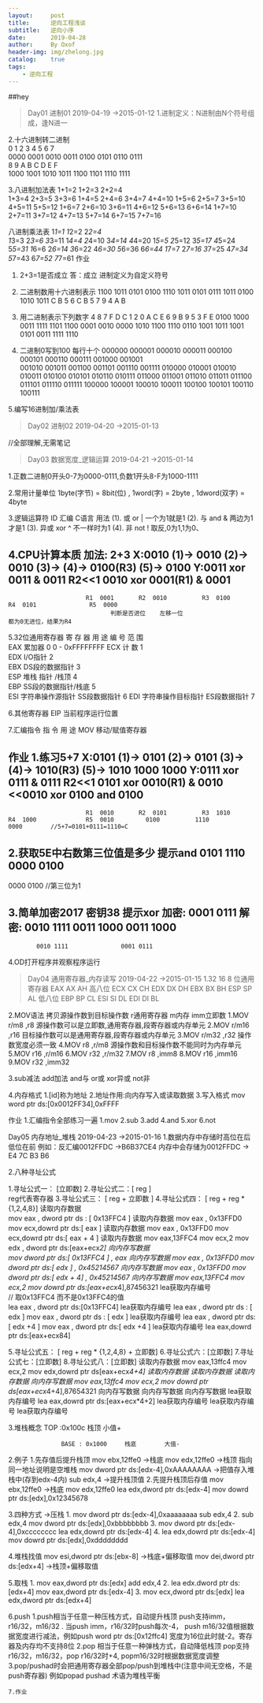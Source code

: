 ```yaml
---
layout:     post
title:      逆向工程浅谈
subtitle:   逆向小序
date:       2019-04-28
author:     By Oxof
header-img: img/zhelong.jpg
catalog:    true
tags:
    - 逆向工程
---
```



##hey
>Day01  进制01    2019-04-19    ->2015-01-12
1.进制定义：N进制由N个符号组成，逢N进一  

2.十六进制转二进制  
      0          1          2          3         4          5          6         7                
   0000    0001    0010    0011    0100    0101   0110   0111   
      8          9          A          B         C         D          E        F    
   1000    1001    1010    1011    1100    1101   1110   1111

3.八进制加法表
   1+1=2
   1+2=3      2+2=4    
   1+3=4      2+3=5      3+3=6
   1+4=5      2+4=6      3+4=7       4+4=10
   1+5=6      2+5=7      3+5=10     4+5=11     5+5=12
   1+6=7      2+6=10    3+6=11     4+6=12     5+6=13      6+6=14
   1+7=10    2+7=11    3+7=12     4+7=13     5+7=14      6+7=15       7+7=16

  八进制乘法表
   1*1=1
   1*2=2     2*2=4    
   1*3=3     2*3=6     3*3=11
   1*4=4    2*4=10    3*4=14     4*4=20
   1*5=5    2*5=12    3*5=17     4*5=24     5*5=31
   1*6=6    2*6=14    3*6=22     4*6=30     5*6=36        6*6=44
   1*7=7    2*7=16    3*7=25     4*7=34     5*7=43        6*7=52        7*7=61
作业
1. 2+3=1是否成立
    答：成立   进制定义为自定义符号   

2. 二进制数用十六进制表示
  1100  1011  0101  0100  1110  1011  0101  0111  1011  0100  1010  1011
   C        B       5       6      C       B      5       7      9       4       A      B

3. 用二进制表示下列数字
       4        8        7          F        D        C       1        2        0         A       C        E       6         9        B       9        5        3         F       E
    0100  1000   0011   1111  1101   1100  0001  0010  0000  1010  1100  1110  0110  1001  1011  1001  0101  0011  1111  1110

4. 二进制0写到100   每行十个
  000000   000001   000010   000011   000100   000101   000110   000111   001000   001001  
  001010   001011   001100   001101   001110   001111   010000   010001   010010   010011
  010100   010101   010110   010111   011000   011001   011010   011011   011100   011101
  011110   011111   100000   100001   100010   100011   100100   100101   100110   100111

5.编写16进制加/乘法表



>Day02  进制02      2019-04-20    ->2015-01-13

//全部理解,无需笔记



>Day03  数据宽度_逻辑运算   2019-04-21    ->2015-01-14

1.正数二进制0开头0-7为0000-0111,负数1开头8-F为1000-1111

2.常用计量单位  1byte(字节) = 8bit(位) , 1word(字) = 2byte , 1dword(双字) = 4byte

3.逻辑运算符
        ID     汇编    C语言       用法
  (1).  或      or        |      一个为1就是1
  (2).  与     and      &     两边为1才是1
  (3).  异或   xor      ^     不一样时为1
  (4).  非     not       !      取反,0为1,1为0、

4.CPU计算本质
  加法: 2+3
    X:0010      (1)->  0010   (2)->  0010    (3)->                 (4)->  0100(R3)    (5)->  0100
    Y:0011           xor 0011         & 0011    R2<<1 0010         xor 0001(R1)           & 0001
-----------------------------------------------------------------------------------------
                          R1  0001       R2  0010          R3  0100         R4  0101               R5  0000
                                 判断是否进位    左移一位                    都为0无进位，结果为R4

5.32位通用寄存器
  寄 存 器                    用   途                              编 号                  范 围       
    EAX                       累加器                                 0             0 - 0xFFFFFFFF
    ECX                        计  数                                 1       
    EDX                      I/O指针                                2      
    EBX                DS段的数据指针                         3       
    ESP                      堆栈 指针 /栈顶                     4       
    EBP                SS段的数据指针/栈底                  5      
    ESI          字符串操作源指针 SS段数据指针         6
    EDI         字符串操作目标指针 ES段数据指针      7

6.其他寄存器
    EIP         当前程序运行位置

7.汇编指令
  指 令             用      途
   MOV            移动/赋值寄存器

作业
1.练习5+7
    X:0101      (1)->  0101   (2)->  0101   (3)->               (4)->  1010(R3)    (5)->  1010                          1000            1000
    Y:0111           xor 0111         & 0111    R2<<1 0101     xor  0010(R1)          & 0010    <<0010    xor 0100    and 0100
-------------------------------------------------------------------------------------------------------------------------------------
                          R1  0010       R2  0101          R3  1010      R4  1000              R5  0010         0100          1110           0000        //5+7=0101+0111=1110=C
 
2.获取5E中右数第三位值是多少  提示and
0101  1110
0000  0100
--------------------
0000  0100    //第三位为1

3.简单加密2017   密钥38   提示xor
  加密:   0001 0111     解密:  0010 1111
            0011 1000               0011 1000
----------------------------------------------
            0010 1111               0001 0111

4.OD打开程序并观察程序运行



>Day04  通用寄存器_内存读写   2019-04-22    ->2015-01-15
1.32     16      8   位通用寄存器
  EAX    AX    AH    高八位
  ECX    CX    CH
  EDX    DX    DH
  EBX    BX     BH
  ESP    SP     AL    低八位
  EBP    BP     CL
  ESI     SI      DL
  EDI     DI     BL

2.MOV语法    拷贝源操作数到目标操作数
  r通用寄存器    m内存    imm立即数
  1.MOV r/m8     ,r8            源操作数可以是立即数,通用寄存器,段寄存器或内存单元
  2.MOV r/m16   ,r16          目标操作数可以是通用寄存器,段寄存器或内存单元
  3.MOV r/m32   ,r32          操作数宽度必须一致
  4.MOV r8         ,r/m8        源操作数和目标操作数不能同时为内存单元
  5.MOV r16       ,r/m16
  6.MOV r32       ,r/m32
  7.MOV r8         ,imm8
  8.MOV r16       ,imm16
  9.MOV r32       ,imm32

3.sub减法    add加法    and与    or或    xor异或    not非

4.内存格式
  1.[id]称为地址
  2.地址作用:向内存写入或读取数据
  3.写入格式
    mov word ptr ds:[0x0012FF34],0xFFFF     

作业
1.汇编指令全部练习一遍
    1.mov
    2.sub
    3.add
    4.and
    5.xor
    6.not



Day05  内存地址_堆栈   2019-04-23   ->2015-01-16
1.数据内存中存储时高位在后低位在前
    例如：反汇编0012FFDC ->B6B37CE4       内存中会存储为0012FFDC -> E4 7C B3 B6

2.八种寻址公式


1.寻址公式一：
[立即数]
2.寻址公式二：[ reg ]     
reg代表寄存器
3.寻址公式三：
[ reg + 立即数 ]
4.寻址公式四：
[ reg + reg * {1,2,4,8}]
读取内存数据       
mov eax , dword ptr ds : [ 0x13FFC4 ] 
读取内存数据
mov eax , 0x13FFD0 
mov ecx,dowrd ptr ds:[ eax ]
读取内存数据
mov eax , 0x13FFD0 
mov ecx,dowrd ptr ds:[ eax + 4 ]
读取内存数据
mov eax,13FFC4
mov ecx,2
mov edx , dword ptr ds:[eax+ecx*2]
向内存写数据                      
mov dword ptr ds:[ 0x13FFC4 ] , eax 
向内存写数据
mov eax , 0x13FFD0
mov dword ptr ds:[ edx ] , 0x45214567
向内存写数据
mov eax , 0x13FFD0
mov dword ptr ds:[ edx + 4] , 0x45214567
向内存写数据
mov eax,13FFC4
mov ecx,2
mov dowrd ptr ds:[eax+ecx*4],87456321
lea获取内存编号     
// 取0x13FFC4   而不是0x13FFC4的值          
lea eax , dword ptr ds:[0x13FFC4]
lea获取内存编号
lea eax , dword ptr ds : [ edx ]
mov eax , dword ptr ds : [ edx ]
lea获取内存编号
lea eax , dword ptr ds:[ edx +4 ]
mov eax , dword ptr ds:[ edx +4 ]
lea获取内存编号
lea eax,dowrd ptr ds:[eax+ecx84]


5.寻址公式五：
[ reg + reg * {1,2,4,8} + 立即数]
6.寻址公式六：[立即数]
7.寻址公式七：[立即数]
8.寻址公式八：[立即数]
读取内存数据 
mov eax,13ffc4
mov ecx,2
mov edx,dowrd ptr ds[eax+ecx*4+4]
读取内存数据 
读取内存数据 
读取内存数据 
向内存写数据
mov eax,13ffc4
mov ecx,2
mov dowrd ptr ds[eax+ecx*4+4],87654321
向内存写数据
向内存写数据
向内存写数据
lea获取内存编号
lea eax,dowrd ptr ds:[eax+ecx*4+2]
lea获取内存编号
lea获取内存编号
lea获取内存编号

3.堆栈概念
                   TOP   :0x100c      栈顶       小值+

                   BASE : 0x1000     栈底        大值-

2.例子
        1.先存值后提升栈顶
            mov ebx,12ffe0    ->栈底
            mov edx,12ffe0    ->栈顶    指向同一地址说明是空堆栈
            mov dword ptr ds:[edx-4],0xAAAAAAAA    ->把值存入堆栈中(存到edx-4内)
            sub edx,4        ->提升栈顶值 
        2.先提升栈顶后存值
            mov ebx,12ffe0        ->栈底
            mov edx,12ffe0
            lea edx,dword ptr ds:[edx-4]
            mov dowrd ptr ds:[edx],0x12345678

3.四种方式        ->压栈
        1.
            mov dword ptr ds:[edx-4],0xaaaaaaaa
            sub edx,4
        2.
            sub edx,4
            mov dword ptr ds:[edx],0xbbbbbbbb
        3.
            mov dword ptr ds:[edx-4],0xcccccccc
            lea edx,dowrd ptr ds:[edx-4]
        4.
            lea edx,dowrd ptr ds:[edx-4]
            mov dowrd ptr ds:[edx],0xdddddddd

4.堆栈找值
        mov esi,dword ptr ds:[ebx-8]        ->栈底+偏移取值
        mov dei,dword ptr ds:[edx+4]      ->栈顶+偏移取值    

5.取栈
        1.
            mov eax,dword ptr ds:[edx]
            add edx,4 
        2.
            lea edx.dword ptr ds:[edx+4]
            mov eax,dword ptr ds:[edx-4]
        3.
            mov ecx,dword ptr ds:[edx]
            lea edx,dword ptr ds:[edx+4]

6.push
        1.push相当于任意一种压栈方式，自动提升栈顶        push支持imm，r16/32，m16/32 . 当push imm，r16/32时push每次-4，
push m16/32值根据数据宽度进行减法，例如push word ptr ds:[0x12ffc4] 宽度为16位此时就-2。寄存器及内存均不支持8位
        2.pop 相当于任意一种弹栈方式，自动降低栈顶        pop支持r16/32，m16/32，pop r16/32时+4, popm16/32时根据数据宽度调整
        3.pop/pushad时会把通用寄存器全部pop/push到堆栈中(注意中间无空格，不是push寄存器)   例如popad   pushad        术语为堆栈平衡




    7.作业
        








